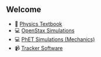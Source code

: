 ## Welcome

* :orange_book: [Physics Textbook](https://veillette.github.io/physics-book/)
* :computer: [OpenStax Simulations](https://veillette.github.io/simulations/)
* :computer: [PhET Simulations (Mechanics)](https://veillette.github.io/phetsimsMechanics/)
* :video_camera: [Tracker Software](https://veillette.github.io/jsTrack/)
